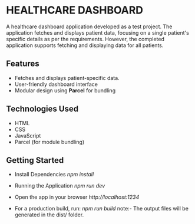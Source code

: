 # HEALTHCARE DASHBOARD

A healthcare dashboard application developed as a test project. The application fetches and displays patient data, focusing on a single patient's specific details as per the requirements. However, the completed application supports fetching and displaying data for all patients.

## Features

- Fetches and displays patient-specific data.
- User-friendly dashboard interface
- Modular design using **Parcel** for bundling

## Technologies Used

- HTML
- CSS
- JavaScript
- Parcel (for module bundling)

## Getting Started

- Install Dependencies
  _npm install_

- Running the Application
  _npm run dev_

- Open the app in your browser
  _http://localhost:1234_

- For a production build, run:
  _npm run build_
  note:- The output files will be generated in the dist/ folder.
